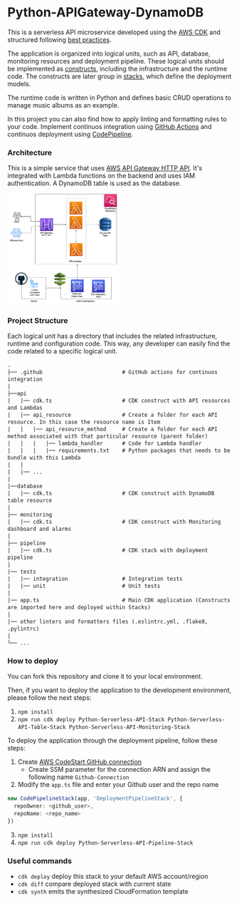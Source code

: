 # Python-APIGateway-DynamoDB

This is a serverless API microservice developed using the [AWS CDK](https://aws.amazon.com/cdk/) and structured following [best practices](https://docs.aws.amazon.com/cdk/v2/guide/best-practices.html).

The application is organized into logical units, such as API, database, monitoring resources and deployment pipeline. These logical units should be implemented as [constructs](https://docs.aws.amazon.com/cdk/v2/guide/constructs.html), including the infrastructure and the runtime code. The constructs are later group in [stacks](https://docs.aws.amazon.com/cdk/v2/guide/stacks.html), which define the deployment models.

The runtime code is written in Python and defines basic CRUD operations to manage music albums as an example.

In this project you can also find how to apply linting and formatting rules to your code. Implement continuos integration using [GitHub Actions](https://docs.github.com/en/actions) and continuos deployment using [CodePipeline](https://docs.aws.amazon.com/codepipeline/latest/userguide/welcome.html). 

### Architecture

This is a simple service that uses [AWS API Gateway HTTP API](https://docs.aws.amazon.com/apigateway/latest/developerguide/http-api.html). It's integrated with Lambda functions on the backend and uses IAM authentication. A DynamoDB table is used as the database. 

<img src="assets/img/api-gateway-dynamo.png" width="50%">

### Project Structure

Each logical unit has a directory that includes the related infrastructure, runtime and configuration code. This way, any developer can easily find the code related to a specific logical unit. 

    .
    ├── .github                         # GitHub actions for continuos integration
    |
    ├──api
    |   |── cdk.ts                      # CDK construct with API resources and Lambdas
    |   |── api_resource                # Create a folder for each API resource. In this case the resource name is Item
    |   |   |── api_resource_method     # Create a folder for each API method associated with that particular resource (parent folder)           
    |   |   |   |── lambda_handler      # Code for Lambda handler
    |   |   |   |── requirements.txt    # Python packages that needs to be bundle with this Lambda      
    |   |
    |   |── ...
    |
    |──database
    |   |── cdk.ts                      # CDK construct with DynamoDB table resource
    |
    ├── monitoring
    |   |── cdk.ts                      # CDK construct with Monitoring dashboard and alarms                  
    |
    ├── pipeline                
    |   |── cdk.ts                      # CDK stack with deployment pipeline
    |
    |── tests
    |   |── integration                 # Integration tests
    |   |── unit                        # Unit tests
    |
    |── app.ts                          # Main CDK application (Constructs are imported here and deployed within Stacks)
    |
    |── other linters and formatters files (.eslintrc.yml, .flake8, .pylintrc)
    |
    └── ...

### How to deploy

You can fork this repository and clone it to your local environment.

Then, if you want to deploy the application to the development environment, please follow the next steps:

1. `npm install`
2. `npm run cdk deploy Python-Serverless-API-Stack Python-Serverless-API-Table-Stack Python-Serverless-API-Monitoring-Stack`

To deploy the application through the deployment pipeline, follow these steps:

1. Create [AWS CodeStart GitHub connection](https://docs.aws.amazon.com/codepipeline/latest/userguide/connections-github.html)
    - Create SSM parameter for the connection ARN and assign the following name `Github-Connection`
2. Modify the `app.ts` file and enter your Github user and the repo name
```typescript
new CodePipelineStack(app, 'DeploymentPipelineStack', {
  repoOwner: <github_user>,
  repoName: <repo_name>
})
```
3. `npm install`
2. `npm run cdk deploy Python-Serverless-API-Pipeline-Stack`

### Useful commands

 * `cdk deploy`      deploy this stack to your default AWS account/region
 * `cdk diff`        compare deployed stack with current state
 * `cdk synth`       emits the synthesized CloudFormation template
